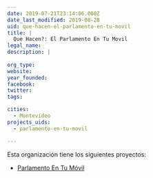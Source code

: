 ```yaml
---
date: 2019-07-21T23:14:06.000Z
date_last_modified: 2019-08-28
uid: que-hacen-el-parlamento-en-tu-movil
title: |
  Que Hacen?: El Parlamento En Tu Movil
legal_name: 
description: |
  
org_type: 
website: 
year_founded: 
facebook: 
twitter: 
tags:

cities: 
  - Montevideo
projects_uids:
  - parlamento-en-tu-movil

---
```


Esta organización tiene los siguientes proyectos:

- [Parlamento En Tu Móvil](/proyectos/parlamento-en-tu-movil)
